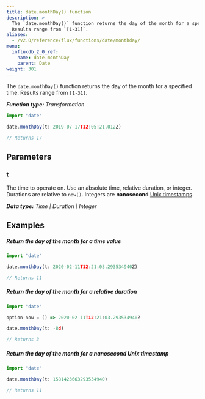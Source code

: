 ```yaml
---
title: date.monthDay() function
description: >
  The `date.monthDay()` function returns the day of the month for a specified time.
  Results range from `[1-31]`.
aliases:
  - /v2.0/reference/flux/functions/date/monthday/
menu:
  influxdb_2_0_ref:
    name: date.monthDay
    parent: Date
weight: 301
---
```


The `date.monthDay()` function returns the day of the month for a specified time.
Results range from `[1-31]`.

_**Function type:** Transformation_  

```js
import "date"

date.monthDay(t: 2019-07-17T12:05:21.012Z)

// Returns 17
```

## Parameters

### t
The time to operate on.
Use an absolute time, relative duration, or integer.
Durations are relative to `now()`.
Integers are **nanosecond** [Unix timestamps](/v2.0/reference/glossary/#unix-timestamp).

_**Data type:** Time | Duration | Integer_

## Examples

##### Return the day of the month for a time value
```js
import "date"

date.monthDay(t: 2020-02-11T12:21:03.293534940Z)

// Returns 11
```

##### Return the day of the month for a relative duration
```js
import "date"

option now = () => 2020-02-11T12:21:03.293534940Z

date.monthDay(t: -8d)

// Returns 3
```

##### Return the day of the month for a nanosecond Unix timestamp
```js
import "date"

date.monthDay(t: 1581423663293534940)

// Returns 11
```
